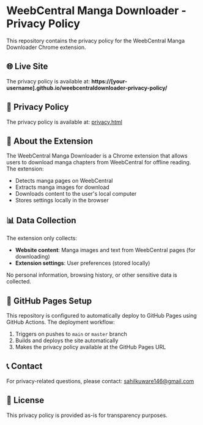 # WeebCentral Manga Downloader - Privacy Policy

This repository contains the privacy policy for the WeebCentral Manga Downloader Chrome extension.

## 🌐 Live Site

The privacy policy is available at: **https://[your-username].github.io/weebcentraldownloader-privacy-policy/**

## 📄 Privacy Policy

The privacy policy is available at: [privacy.html](privacy.html)

## 🚀 About the Extension

The WeebCentral Manga Downloader is a Chrome extension that allows users to download manga chapters from WeebCentral for offline reading. The extension:

- Detects manga pages on WeebCentral
- Extracts manga images for download
- Downloads content to the user's local computer
- Stores settings locally in the browser

## 📊 Data Collection

The extension only collects:

- **Website content**: Manga images and text from WeebCentral pages (for downloading)
- **Extension settings**: User preferences (stored locally)

No personal information, browsing history, or other sensitive data is collected.

## 🔧 GitHub Pages Setup

This repository is configured to automatically deploy to GitHub Pages using GitHub Actions. The deployment workflow:

1. Triggers on pushes to `main` or `master` branch
2. Builds and deploys the site automatically
3. Makes the privacy policy available at the GitHub Pages URL

## 📞 Contact

For privacy-related questions, please contact: sahilkuware146@gmail.com

## 📜 License

This privacy policy is provided as-is for transparency purposes.
